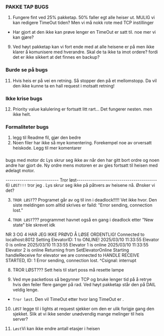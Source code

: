 ### PAKKE TAP BUGS
1) Fungere fint ved 25% pakketap. 50% faller egt alle heiser ut. MULIG vi kan redigere TimeOut tiden? Men vi må nokk rote med TCP instillinger
- Har gjort at den ikke kan prøve lenger en TimeOut er satt til. noe mer vi kan gjøre?

9) Ved høyt pakketap kan vi fort ende med at alle heisene er på men ikke klarer å komunisere med hverandre. Skal de ta ikke ta imot ordere? fordi det er ikke sikkert at det finnes en backup?


### Burde se på bugs
11) Hvis heis er på vei en retning. Så stopper den på et mellomstopp. Da vil den ikke kunne ta en hall request i motsatt retning!


### Ikke krise bugs
12) Priority value kalulering er fortsatt litt rart... Det fungerer nesten. men ikke helt.

### Formaliteter bugs
1) legg til Readme fil, gjør den bedre
2) Noen filer har ikke så mye komentering. Forekempel noe av orversatt heiskode. Legg til mer komentarer

###
bugs med motor dc
Lys skrur seg ikke av når den har gitt bort ordre og noen andre har gjort de.
Ny ordre mens motoren er av gies fortsatt til heisen med ødelagt motor.



--------------------------- Tror løst-----------------------------------------
6) `LØST!!!` tror jeg . Lys skrur seg ikke på påtvers av heisene nå. Ønsker vi det? 

3) `TROR LØST`?? Programet går av og til inn i deadlock!!!!! Vet ikke hvor. Den siste meldingen som alltid skrives er faild: "Error sending, connection lost."

4) `TROR LØST`??? programmet havnet også en gang i deadlock etter "New state" ble skrevet idk

NR 3 OG 4 HAR JEG IKKE PRØVD Å LØSE ORDENTLIG!
Connected to localhost:8012
Setting ElevatorID: 1 to ONLINE!
2025/03/10 11:33:55 Elevator 0 is online
2025/03/10 11:33:55 Elevator 1 is online
2025/03/10 11:33:55 Elevator 2 is online
Returning from SetElevatorOnline
Starting handleReceive for elevator we are connected to
HANDLE RECEIVE STARTED, ID: 1
Error sending, connection lost.
^Csignal: interrupt

8) TROR LØST??? Sett heis til start poss må resette lampe

2) Ved mye packetloss så begynner TCP og bruke lenger tid på å retrye hvis den feiler flere ganger på rad. Ved høyt pakketap står den på DAIL veldig lenge.
- `Tror løst`. Den vil TimeOut etter hvor lang TimeOut er .

10) `LØST` legge til i lights at request sjekker om den er ulik forigje gang den sjekket. Slik at vi ikke sender unødvendig mange melinger til heis server?

5) `Løst`Vi kan ikke endre antall etasjer i heisen